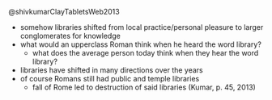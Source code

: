 @shivkumarClayTabletsWeb2013

- somehow libraries shifted from local practice/personal pleasure to larger conglomerates for knowledge
- what would an upperclass Roman think when he heard the word library?
	- what does the average person today think when they hear the word library?
- libraries have shifted in many directions over the years
- of course Romans still had public and temple libraries
	- fall of Rome led to destruction of said libraries (Kumar, p. 45, 2013)